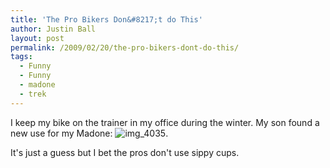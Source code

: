 ```yaml
---
title: 'The Pro Bikers Don&#8217;t do This'
author: Justin Ball
layout: post
permalink: /2009/02/20/the-pro-bikers-dont-do-this/
tags:
  - Funny
  - Funny
  - madone
  - trek
---
```

I keep my bike on the trainer in my office during the winter. My son found a new use for my Madone:
![img_4035][1].

 [1]: /images/posts/2009/02/img_4035-300x200.jpg "img_4035"

It's just a guess but I bet the pros don't use sippy cups.